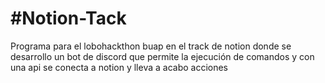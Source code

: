 ﻿<h1>#Notion-Tack</h1>
Programa para el lobohackthon buap en el track de notion donde se desarrollo un bot de discord que permite la ejecución de comandos y con una api se conecta a notion y lleva a acabo acciones
